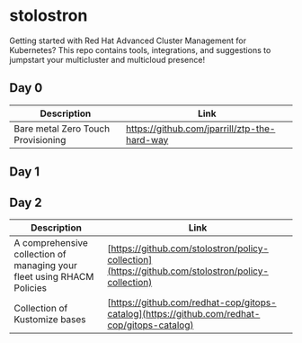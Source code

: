 # stolostron
Getting started with Red Hat Advanced Cluster Management for Kubernetes?  This repo contains tools, integrations, and suggestions to jumpstart your multicluster and multicloud presence!

## Day 0

| Description | Link |
|-------------|------|
| Bare metal Zero Touch Provisioning | https://github.com/jparrill/ztp-the-hard-way |

## Day 1


## Day 2

| Description | Link |
|-------------|------|
| A comprehensive collection of managing your fleet using RHACM Policies | [https://github.com/stolostron/policy-collection](https://github.com/stolostron/policy-collection) |
| Collection of Kustomize bases | [https://github.com/redhat-cop/gitops-catalog](https://github.com/redhat-cop/gitops-catalog) |

